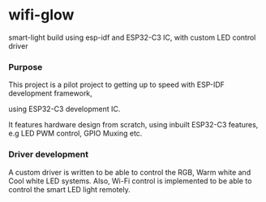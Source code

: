# wifi-glow
smart-light build using esp-idf and ESP32-C3 IC, with custom LED control driver

### Purpose 

This project is a pilot project to getting up to speed with ESP-IDF development framework,   

using ESP32-C3 development IC.

It features hardware design from scratch, using inbuilt ESP32-C3 features, e.g LED PWM control, GPIO Muxing etc.

### Driver development

A custom driver is written to be able to control the RGB, Warm white and Cool white LED systems.  Also, Wi-Fi control is implemented to be able to control the smart LED light remotely. 
